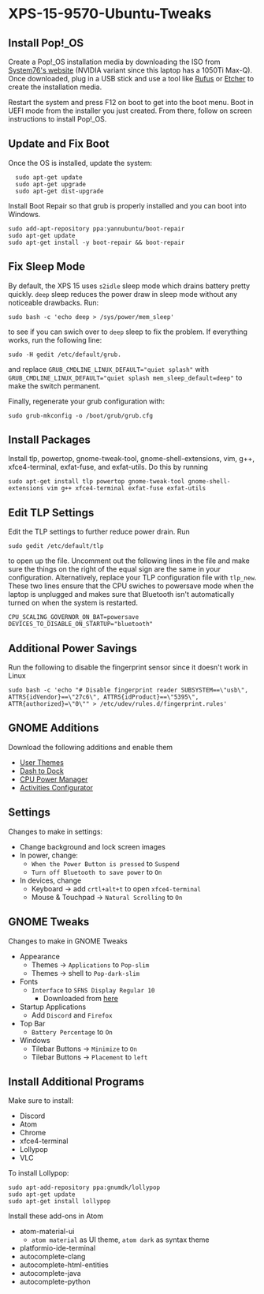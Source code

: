 # XPS-15-9570-Ubuntu-Tweaks

## Install Pop!_OS
  Create a Pop!_OS installation media by downloading the ISO from [System76's website](https://system76.com/pop) (NVIDIA variant since this laptop has a 1050Ti Max-Q). Once downloaded, plug in a USB stick and use a tool like [Rufus](https://rufus.ie/) or [Etcher](https://www.balena.io/etcher/) to create the installation media.

  Restart the system and press F12 on boot to get into the boot menu. Boot in UEFI mode from the installer you just created. From there, follow on screen instructions to install Pop!_OS.

## Update and Fix Boot
  Once the OS is installed, update the system:

      sudo apt-get update
      sudo apt-get upgrade
      sudo apt-get dist-upgrade


  Install Boot Repair so that grub is properly installed and you can boot into Windows.

    sudo add-apt-repository ppa:yannubuntu/boot-repair
    sudo apt-get update
    sudo apt-get install -y boot-repair && boot-repair

## Fix Sleep Mode
  By default, the XPS 15 uses `s2idle` sleep mode which drains battery pretty quickly. `deep` sleep reduces the power draw in sleep mode without any noticeable drawbacks. Run:

    sudo bash -c 'echo deep > /sys/power/mem_sleep'

  to see if you can swich over to `deep` sleep to fix the problem. If everything works, run the following line:

    sudo -H gedit /etc/default/grub.

  and replace `GRUB_CMDLINE_LINUX_DEFAULT="quiet splash"` with `GRUB_CMDLINE_LINUX_DEFAULT="quiet splash mem_sleep_default=deep"` to make the switch permanent.

  Finally, regenerate your grub configuration with:

    sudo grub-mkconfig -o /boot/grub/grub.cfg


## Install Packages

  Install tlp, powertop, gnome-tweak-tool, gnome-shell-extensions, vim, g++, xfce4-terminal, exfat-fuse, and exfat-utils. Do this by running

    sudo apt-get install tlp powertop gnome-tweak-tool gnome-shell-extensions vim g++ xfce4-terminal exfat-fuse exfat-utils

## Edit TLP Settings
  Edit the TLP settings to further reduce power drain. Run

    sudo gedit /etc/default/tlp

  to open up the file. Uncomment out the following lines in the file and make sure the things on the right of the equal sign are the same in your configuration. Alternatively, replace your TLP configuration file with `tlp_new`. These two lines ensure that the CPU swiches to powersave mode when the laptop is unplugged and makes sure that Bluetooth isn't automatically turned on when the system is restarted.

    CPU_SCALING_GOVERNOR_ON_BAT=powersave
    DEVICES_TO_DISABLE_ON_STARTUP="bluetooth"

## Additional Power Savings
  Run the following to disable the fingerprint sensor since it doesn't work in Linux

    sudo bash -c 'echo "# Disable fingerprint reader SUBSYSTEM==\"usb\", ATTRS{idVendor}==\"27c6\", ATTRS{idProduct}==\"5395\", ATTR{authorized}=\"0\"" > /etc/udev/rules.d/fingerprint.rules'

## GNOME Additions
  Download the following additions and enable them

  * [User Themes](https://extensions.gnome.org/extension/19/user-themes)
  * [Dash to Dock](https://extensions.gnome.org/extension/307/dash-to-dock)
  * [CPU Power Manager](https://extensions.gnome.org/extension/945/cpu-power-manager)
  * [Activities Configurator](https://extensions.gnome.org/extension/358/activities-configurator/)

## Settings
  Changes to make in settings:
  * Change background and lock screen images
  * In power, change:
    * `When the Power Button is pressed` to `Suspend`
    * `Turn off Bluetooth to save power` to `On`
  * In devices, change
    * Keyboard -> add `crtl+alt+t` to open `xfce4-terminal`
    * Mouse & Touchpad -> `Natural Scrolling` to `On`

## GNOME Tweaks
  Changes to make in GNOME Tweaks
  * Appearance
    * Themes -> `Applications` to `Pop-slim`
    * Themes -> shell to `Pop-dark-slim`
  * Fonts
    * `Interface` to `SFNS Display Regular 10`
      * Downloaded from [here](https://github.com/supermarin/YosemiteSanFranciscoFont)
  * Startup Applications
    * Add `Discord` and `Firefox`
  * Top Bar
    * `Battery Percentage` to `On`
  * Windows
    * Tilebar Buttons -> `Minimize` to `On`
    * Tilebar Buttons -> `Placement` to `left`

## Install Additional Programs
  Make sure to install:
  * Discord
  * Atom
  * Chrome
  * xfce4-terminal
  * Lollypop
  * VLC


  To install Lollypop:

    sudo apt-add-repository ppa:gnumdk/lollypop
    sudo apt-get update
    sudo apt-get install lollypop

  Install these add-ons in Atom
  * atom-material-ui
    * `atom material` as UI theme, `atom dark` as syntax theme
  * platformio-ide-terminal
  * autocomplete-clang
  * autocomplete-html-entities
  * autocomplete-java
  * autocomplete-python
